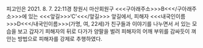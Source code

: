 피고인은 2021. 8. 7. 22:11경 창원시 마산회원구 <<<구아래주소>>>B<<</구아래주소>>>에 있는 <<<앞길>>>‘C'<<</앞길>>> 앞길에서, 피해자 <<<내국인이름>>>D<<</내국인이름>>>(가명, 여, 22세)가 친구들과 이야기를 나누면서 서 있는 모습을 보고 갑자기 피해자의 뒤로 다가가 양팔을 벌려 피해자의 어깨 부위를 감싸듯이 껴안는 방법으로 피해자를 강제로 추행하였다.
